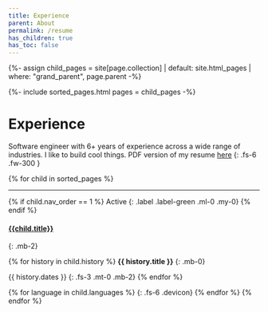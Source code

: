 ```yaml
---
title: Experience
parent: About
permalink: /resume
has_children: true
has_toc: false
---
```

{%- assign child_pages = site[page.collection]
 | default: site.html_pages
 | where: "grand_parent", page.parent -%}

{%- include sorted_pages.html pages = child_pages -%}
# Experience
Software engineer with 6+ years of experience across a wide range of industries. I like to build cool things. PDF version of my resume [here](/assets/documents/resume.pdf)
{: .fs-6 .fw-300 }

{% for child in sorted_pages %}
- - -

{% if child.nav_order == 1 %}
Active
{: .label .label-green .ml-0 .my-0}
{% endif %}

####  [{{child.title}}]({{child.url}})
{: .mb-2}

{% for history in child.history %}
**{{ history.title }}**
{: .mb-0}

{{ history.dates }}
{: .fs-3 .mt-0 .mb-2}
{% endfor %}

{% for language in child.languages %}
<i class="devicon-{{ language | downcase | replace: 'aws', 'amazonwebservices' | replace: 'c#', 'csharp' | replace: '.net', 'dot-net' | replace: 'mssql', 'microsoftsqlserver' }}-plain-wordmark"></i>
{: .fs-6 .devicon}
{% endfor %}
{% endfor %}

